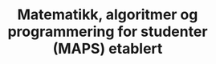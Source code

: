 ---
title: Matematikk, algoritmer og programmering for studenter (MAPS) etablert
tags: maps
year: 2010
sources:
  - http://foreninger.uio.no/maps/om/ En liten presentasjon - MAPS
view: none
---